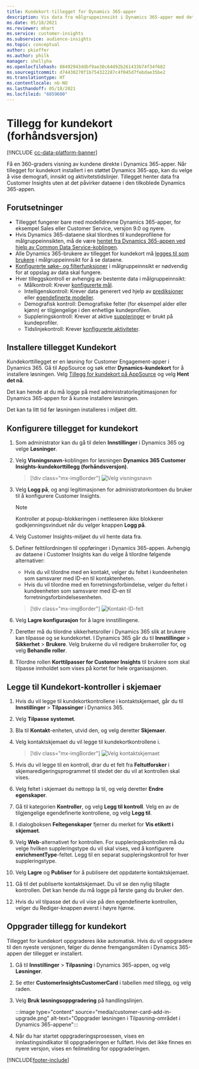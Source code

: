 ```yaml
---
title: Kundekort-tillegget for Dynamics 365-apper
description: Vis data fra målgruppeinnsikt i Dynamics 365-apper med dette tillegget.
ms.date: 05/18/2021
ms.reviewer: mhart
ms.service: customer-insights
ms.subservice: audience-insights
ms.topic: conceptual
author: pkieffer
ms.author: philk
manager: shellyha
ms.openlocfilehash: 88492943ddbf9ae30c64d92b261433b74f34f682
ms.sourcegitcommit: d74430270f1b754322287c4f045d7febdae35be2
ms.translationtype: HT
ms.contentlocale: nb-NO
ms.lasthandoff: 05/18/2021
ms.locfileid: "6059600"
---
```

# <a name="customer-card-add-in-preview"></a>Tillegg for kundekort (forhåndsversjon)

[!INCLUDE [cc-data-platform-banner](../includes/cc-data-platform-banner.md)]

Få en 360-graders visning av kundene direkte i Dynamics 365-apper. Når tillegget for kundekort installert i en støttet Dynamics 365-app, kan du velge å vise demografi, innsikt og aktivitetstidslinjer. Tillegget henter data fra Customer Insights uten at det påvirker dataene i den tilkoblede Dynamics 365-appen. 

## <a name="prerequisites"></a>Forutsetninger

- Tillegget fungerer bare med modelldrevne Dynamics 365-apper, for eksempel Sales eller Customer Service, versjon 9.0 og nyere.
- Hvis Dynamics 365-dataene skal tilordnes til kundeprofilene for målgruppeinnsikten, må de være [hentet fra Dynamics 365-appen ved hjelp av Common Data Service-koblingen](connect-power-query.md).
- Alle Dynamics 365-brukere av tillegget for kundekort må [legges til som brukere](permissions.md) i målgruppeinnsikt for å se dataene.
- [Konfigurerte søke- og filterfunksjoner](search-filter-index.md) i målgruppeinnsikt er nødvendig for at oppslag av data skal fungere.
- Hver tilleggskontroll er avhengig av bestemte data i målgruppeinnsikt:
  - Målkontroll: Krever [konfigurerte mål](measures.md).
  - Intelligenskontroll: Krever data generert ved hjelp av [prediksjoner](predictions.md) eller [egendefinerte modeller](custom-models.md).
  - Demografisk kontroll: Demografiske felter (for eksempel alder eller kjønn) er tilgjengelige i den enhetlige kundeprofilen.
  - Suppleringskontroll: Krever at aktive [suppleringer](enrichment-hub.md) er brukt på kundeprofiler.
  - Tidslinjekontroll: Krever [konfigurerte aktiviteter](activities.md).

## <a name="install-the-customer-card-add-in"></a>Installere tillegget Kundekort

Kundekorttillegget er en løsning for Customer Engagement-apper i Dynamics 365. Gå til AppSource og søk etter **Dynamics-kundekort** for å installere løsningen. Velg [Tillegg for kundekort på AppSource](https://appsource.microsoft.com/product/dynamics-365/mscrm.dynamics_365_customer_insights_customer_card_addin?tab=Overview) og velg **Hent det nå**.

Det kan hende at du må logge på med administratorlegitimasjonen for Dynamics 365-appen for å kunne installere løsningen.

Det kan ta litt tid før løsningen installeres i miljøet ditt.

## <a name="configure-the-customer-card-add-in"></a>Konfigurere tillegget for kundekort

1. Som administrator kan du gå til delen **Innstillinger** i Dynamics 365 og velge **Løsninger**.

1. Velg **Visningsnavn**-koblingen for løsningen **Dynamics 365 Customer Insights-kundekorttillegg (forhåndsversjon)**.

   > [!div class="mx-imgBorder"]
   > ![Velg visningsnavn](media/select-display-name.png "Velg visningsnavn")

1. Velg **Logg på**, og angi legitimasjonen for administratorkontoen du bruker til å konfigurere Customer Insights.

   > [!NOTE]
   > Kontroller at popup-blokkeringen i nettleseren ikke blokkerer godkjenningsvinduet når du velger knappen **Logg på**.

1. Velg Customer Insights-miljøet du vil hente data fra.

1. Definer felttilordningen til oppføringer i Dynamics 365-appen. Avhengig av dataene i Customer Insights kan du velge å tilordne følgende alternativer:
   - Hvis du vil tilordne med en kontakt, velger du feltet i kundeenheten som samsvarer med ID-en til kontaktenheten.
   - Hvis du vil tilordne med en forretningsforbindelse, velger du feltet i kundeenheten som samsvarer med ID-en til forretningsforbindelsesenheten.

   > [!div class="mx-imgBorder"]
   > ![Kontakt-ID-felt](media/contact-id-field.png "Kontakt-ID-felt")

1. Velg **Lagre konfigurasjon** for å lagre innstillingene.

1. Deretter må du tilordne sikkerhetsroller i Dynamics 365 slik at brukere kan tilpasse og se kundekortet. I Dynamics 365 går du til **Innstillinger** > **Sikkerhet** > **Brukere**. Velg brukerne du vil redigere brukerroller for, og velg **Behandle roller**.

1. Tilordne rollen **Korttilpasser for Customer Insights** til brukere som skal tilpasse innholdet som vises på kortet for hele organisasjonen.

## <a name="add-customer-card-controls-to-forms"></a>Legge til Kundekort-kontroller i skjemaer
  
1. Hvis du vil legge til kundekortkontrollene i kontaktskjemaet, går du til **Innstillinger** > **Tilpassinger** i Dynamics 365.

1. Velg **Tilpasse systemet**.

1. Bla til **Kontakt**-enheten, utvid den, og velg deretter **Skjemaer**.

1. Velg kontaktskjemaet du vil legge til kundekortkontrollene i.

    > [!div class="mx-imgBorder"]
    > ![Velg kontaktskjemaet](media/contact-active-forms.png "Velg kontaktskjemaet")

1. Hvis du vil legge til en kontroll, drar du et felt fra **Feltutforsker** i skjemaredigeringsprogrammet til stedet der du vil at kontrollen skal vises.

1. Velg feltet i skjemaet du nettopp la til, og velg deretter **Endre egenskaper**.

1. Gå til kategorien **Kontroller**, og velg **Legg til kontroll**. Velg en av de tilgjengelige egendefinerte kontrollene, og velg **Legg til**.

1. I dialogboksen **Feltegenskaper** fjerner du merket for **Vis etikett i skjemaet**.

1. Velg **Web**-alternativet for kontrollen. For suppleringskontrollen må du velge hvilken suppleringstype du vil skal vises, ved å konfigurere **enrichmentType**-feltet. Legg til en separat suppleringskontroll for hver suppleringstype.

1. Velg **Lagre** og **Publiser** for å publisere det oppdaterte kontaktskjemaet.

1. Gå til det publiserte kontaktskjemaet. Du vil se den nylig tillagte kontrollen. Det kan hende du må logge på første gang du bruker den.

1. Hvis du vil tilpasse det du vil vise på den egendefinerte kontrollen, velger du Rediger-knappen øverst i høyre hjørne.

## <a name="upgrade-customer-card-add-in"></a>Oppgrader tillegg for kundekort
Tillegget for kundekort oppgraderes ikke automatisk. Hvis du vil oppgradere til den nyeste versjonen, følger du denne fremgangsmåten i Dynamics 365-appen der tillegget er installert.

1. Gå til **Innstillinger** > **Tilpasning** i Dynamics 365-appen, og velg **Løsninger**.

1. Se etter **CustomerInsightsCustomerCard** i tabellen med tillegg, og velg raden.

1. Velg **Bruk løsningsoppgradering** på handlingslinjen.

   :::image type="content" source="media/customer-card-add-in-upgrade.png" alt-text="Oppgrader løsningen i Tilpasning-området i Dynamics 365-appene":::

1. Når du har startet oppgraderingsprosessen, vises en innlastingsindikator til oppgraderingen er fullført. Hvis det ikke finnes en nyere versjon, vises en feilmelding for oppgraderingen.


[!INCLUDE[footer-include](../includes/footer-banner.md)]
